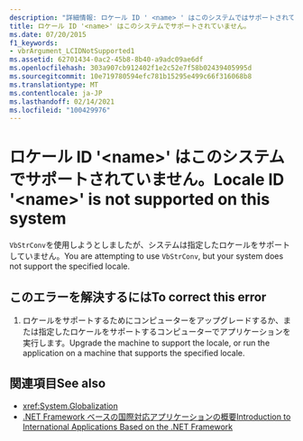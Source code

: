 ```yaml
---
description: "詳細情報: ロケール ID ' <name> ' はこのシステムではサポートされていません"
title: ロケール ID '<name>' はこのシステムでサポートされていません。
ms.date: 07/20/2015
f1_keywords:
- vbrArgument_LCIDNotSupported1
ms.assetid: 62701434-0ac2-45b8-8b40-a9adc09ae6df
ms.openlocfilehash: 303a907cb912402f1e2c52e7f58b02439405995d
ms.sourcegitcommit: 10e719780594efc781b15295e499c66f316068b8
ms.translationtype: MT
ms.contentlocale: ja-JP
ms.lasthandoff: 02/14/2021
ms.locfileid: "100429976"
---
```

# <a name="locale-id-name-is-not-supported-on-this-system"></a><span data-ttu-id="74a30-103">ロケール ID '\<name>' はこのシステムでサポートされていません。</span><span class="sxs-lookup"><span data-stu-id="74a30-103">Locale ID '\<name>' is not supported on this system</span></span>

<span data-ttu-id="74a30-104">`VbStrConv`を使用しようとしましたが、システムは指定したロケールをサポートしていません。</span><span class="sxs-lookup"><span data-stu-id="74a30-104">You are attempting to use `VbStrConv`, but your system does not support the specified locale.</span></span>  
  
## <a name="to-correct-this-error"></a><span data-ttu-id="74a30-105">このエラーを解決するには</span><span class="sxs-lookup"><span data-stu-id="74a30-105">To correct this error</span></span>  
  
1. <span data-ttu-id="74a30-106">ロケールをサポートするためにコンピューターをアップグレードするか、または指定したロケールをサポートするコンピューターでアプリケーションを実行します。</span><span class="sxs-lookup"><span data-stu-id="74a30-106">Upgrade the machine to support the locale, or run the application on a machine that supports the specified locale.</span></span>  
  
## <a name="see-also"></a><span data-ttu-id="74a30-107">関連項目</span><span class="sxs-lookup"><span data-stu-id="74a30-107">See also</span></span>

- <xref:System.Globalization>
- [<span data-ttu-id="74a30-108">.NET Framework ベースの国際対応アプリケーションの概要</span><span class="sxs-lookup"><span data-stu-id="74a30-108">Introduction to International Applications Based on the .NET Framework</span></span>](/visualstudio/ide/globalizing-and-localizing-applications)
